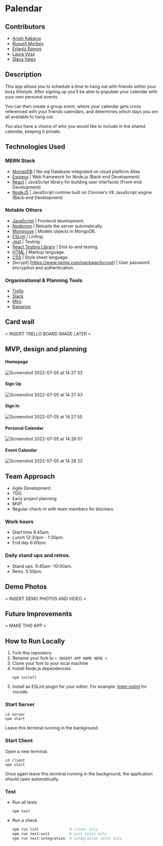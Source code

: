 # Palendar

## Contributors

* [Anish Kakaiya](https://github.com/AKCDNG)
* [Russell Morbey](https://github.com/Rmorbey)
* [Erlantz Ramos](https://github.com/ErlantzR)
* [Laura Voss](https://github.com/laura-voss)
* [Slava Yates](https://github.com/amfibiya17)

## Description

This app allows you to schedule a time to hang out with friends within your busy lifestyle. After signing up you'll be able to populate your calendar with your own personal events.

You can then create a group event, where your calendar gets cross referenced with your friends calendars, and determines which days you are all available to hang out.

You also have a choice of who you would like to include in the shared calendar, keeping it private.

## Technologies Used

### MERN Stack

- [MongoDB](https://www.mongodb.com/) | No-sql Database integrated on cloud platform Atlas
- [Express](https://expressjs.com/) | Web framework for Node.js (Back-end Development)
- [React](https://reactjs.org/) | JavaScript library for building user interfaces (Front-end Development)
- [NodeJS](https://nodejs.org/en/) | JavaScript runtime built on Chrome's V8 JavaScript engine (Back-end Development)

### Notable Others

- [JavaScript](https://developer.mozilla.org/en-US/docs/Web/JavaScript) | Frontend development.
- [Nodemon](https://nodemon.io/) | Reloads the server automatically.
- [Mongoose](https://mongoosejs.com) | Models objects in MongoDB.
- [ESLint](https://eslint.org) | Linting.
- [Jest](https://jestjs.io/) | Testing.
- [React Testing Library](https://testing-library.com/) | End-to-end testing.
- [HTML](https://developer.mozilla.org/en-US/docs/Web/HTML) | Markup language.
- [CSS](https://developer.mozilla.org/en-US/docs/Web/CSS) | Style sheet language.
- [bcrypt] (https://www.npmjs.com/package/bcrypt) | User password encryption and authentication.

### Organisational & Planning Tools

- [Trello](https://trello.com/en)
- [Slack](https://slack.com/intl/en-gb/)
- [Miro](https://miro.com/)
- [Balsamiq](https://balsamiq.com/)

## Card wall

< INSERT TRELLO BOARD IMAGE LATER >

## MVP, design and planning

#### Homepage

![Screenshot 2022-07-05 at 14 27 33](https://user-images.githubusercontent.com/101583630/177339489-b2ba9501-baa8-4085-8b3a-a0eddb1cb16e.png)

#### Sign Up

![Screenshot 2022-07-05 at 14 27 43](https://user-images.githubusercontent.com/101583630/177339533-1187e011-4499-42ad-9c12-69ca9f27f724.png)

#### Sign In

![Screenshot 2022-07-05 at 14 27 55](https://user-images.githubusercontent.com/101583630/177339623-bc79d76a-69b5-4358-861e-557ebbfbca96.png)

#### Personal Calendar

![Screenshot 2022-07-05 at 14 28 07](https://user-images.githubusercontent.com/101583630/177339656-f6c343ec-220d-4758-8ed1-3b99f96d012b.png)

#### Event Calendar

![Screenshot 2022-07-05 at 14 28 22](https://user-images.githubusercontent.com/101583630/177339674-453418fc-8d54-4a7b-a66f-3c43e939eae7.png)

## Team Approach

- Agile Development.
- TDD.
- Early project planning.
- MVP.
- Regular check-in with team members for blockers.

### Work hours

* Start time 9:45am.
* Lunch 12:30pm - 1:30pm.
* End day 6:00pm.

### Daily stand ups and retros.

* Stand ups. 9:45am -10:00am.
* Retro. 5:30pm.

## Demo Photos

< INSERT DEMO PHOTOS AND VIDEO >

## Future Improvements

< MAKE THIS APP >

## How to Run Locally

1. Fork this repository
2. Rename your fork to `< INSERT APP NAME HERE >`
3. Clone your fork to your local machine
4. Install Node.js dependencies
   ```
   npm install
   ```
5. Install an ESLint plugin for your editor. For example: [linter-eslint](https://marketplace.visualstudio.com/items?itemName=dbaeumer.vscode-eslint) for vscode.

### Start Server

```
cd server
npm start
```

Leave this terminal running in the background.

### Start Client

Open a new terminal.

```
cd client
npm start
```

Once again leave this terminal running in the background, the application should open automatically.

### Test

- Run all tests
  ```
  npm test
  ```
- Run a check
  ```bash
  npm run lint              # linter only
  npm run test:unit         # unit tests only
  npm run test:integration  # integration tests only
  ```
